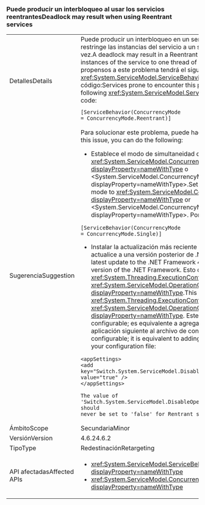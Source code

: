 ### <a name="deadlock-may-result-when-using-reentrant-services"></a><span data-ttu-id="c4582-101">Puede producir un interbloqueo al usar los servicios reentrantes</span><span class="sxs-lookup"><span data-stu-id="c4582-101">Deadlock may result when using Reentrant services</span></span>

|   |   |
|---|---|
|<span data-ttu-id="c4582-102">Detalles</span><span class="sxs-lookup"><span data-stu-id="c4582-102">Details</span></span>|<span data-ttu-id="c4582-103">Puede producir un interbloqueo en un servicio reentrante, que restringe las instancias del servicio a un subproceso de ejecución a la vez.</span><span class="sxs-lookup"><span data-stu-id="c4582-103">A deadlock may result in a Reentrant service, which restricts instances of the service to one thread of execution at a time.</span></span> <span data-ttu-id="c4582-104">Servicios propensos a este problema tendrá el siguiente <xref:System.ServiceModel.ServiceBehaviorAttribute> en su código:</span><span class="sxs-lookup"><span data-stu-id="c4582-104">Services prone to encounter this problem will have the following <xref:System.ServiceModel.ServiceBehaviorAttribute> in their code:</span></span><pre><code class="language-csharp">[ServiceBehavior(ConcurrencyMode = ConcurrencyMode.Reentrant)]&#13;&#10;</code></pre>|
|<span data-ttu-id="c4582-105">Sugerencia</span><span class="sxs-lookup"><span data-stu-id="c4582-105">Suggestion</span></span>|<span data-ttu-id="c4582-106">Para solucionar este problema, puede hacer lo siguiente:</span><span class="sxs-lookup"><span data-stu-id="c4582-106">To address this issue, you can do the following:</span></span><ul><li><span data-ttu-id="c4582-107">Establece el modo de simultaneidad del servicio en <xref:System.ServiceModel.ConcurrencyMode.Single?displayProperty=nameWithType> o &lt;System.ServiceModel.ConcurrencyMode.Multiple?displayProperty=nameWithType&gt;.</span><span class="sxs-lookup"><span data-stu-id="c4582-107">Set the service's concurrency mode to <xref:System.ServiceModel.ConcurrencyMode.Single?displayProperty=nameWithType> or &lt;System.ServiceModel.ConcurrencyMode.Multiple?displayProperty=nameWithType&gt;.</span></span> <span data-ttu-id="c4582-108">Por ejemplo:</span><span class="sxs-lookup"><span data-stu-id="c4582-108">For example:</span></span></li></ul><pre><code class="language-csharp">[ServiceBehavior(ConcurrencyMode = ConcurrencyMode.Single)]&#13;&#10;</code></pre><ul><li><span data-ttu-id="c4582-109">Instalar la actualización más reciente de .NET Framework 4.6.2 o actualice a una versión posterior de .NET Framework.</span><span class="sxs-lookup"><span data-stu-id="c4582-109">Install the latest update to the .NET Framework 4.6.2, or upgrade to a later version of the .NET Framework.</span></span> <span data-ttu-id="c4582-110">Esto deshabilita el flujo de la <xref:System.Threading.ExecutionContext> en <xref:System.ServiceModel.OperationContext.Current?displayProperty=nameWithType>.</span><span class="sxs-lookup"><span data-stu-id="c4582-110">This disables the flow of the <xref:System.Threading.ExecutionContext> in <xref:System.ServiceModel.OperationContext.Current?displayProperty=nameWithType>.</span></span> <span data-ttu-id="c4582-111">Este comportamiento es configurable; es equivalente a agregar la configuración de aplicación siguiente al archivo de configuración:</span><span class="sxs-lookup"><span data-stu-id="c4582-111">This behavior is configurable; it is equivalent to adding the following app setting to your configuration file:</span></span></li></ul><pre><code class="language-xml">&lt;appSettings&gt;&#13;&#10;&lt;add key=&quot;Switch.System.ServiceModel.DisableOperationContextAsyncFlow&quot; value=&quot;true&quot; /&gt;&#13;&#10;&lt;/appSettings&gt;&#13;&#10;&#13;&#10;The value of &#39;Switch.System.ServiceModel.DisableOperationContextAsyncFlow&#39; should never be set to &#39;false&#39; for Rentrant services.&#13;&#10;</code></pre>|
|<span data-ttu-id="c4582-112">Ámbito</span><span class="sxs-lookup"><span data-stu-id="c4582-112">Scope</span></span>|<span data-ttu-id="c4582-113">Secundaria</span><span class="sxs-lookup"><span data-stu-id="c4582-113">Minor</span></span>|
|<span data-ttu-id="c4582-114">Versión</span><span class="sxs-lookup"><span data-stu-id="c4582-114">Version</span></span>|<span data-ttu-id="c4582-115">4.6.2</span><span class="sxs-lookup"><span data-stu-id="c4582-115">4.6.2</span></span>|
|<span data-ttu-id="c4582-116">Tipo</span><span class="sxs-lookup"><span data-stu-id="c4582-116">Type</span></span>|<span data-ttu-id="c4582-117">Redestinación</span><span class="sxs-lookup"><span data-stu-id="c4582-117">Retargeting</span></span>|
|<span data-ttu-id="c4582-118">API afectadas</span><span class="sxs-lookup"><span data-stu-id="c4582-118">Affected APIs</span></span>|<ul><li><xref:System.ServiceModel.ServiceBehaviorAttribute?displayProperty=nameWithType></li><li><xref:System.ServiceModel.ConcurrencyMode.Reentrant?displayProperty=nameWithType></li></ul>|

